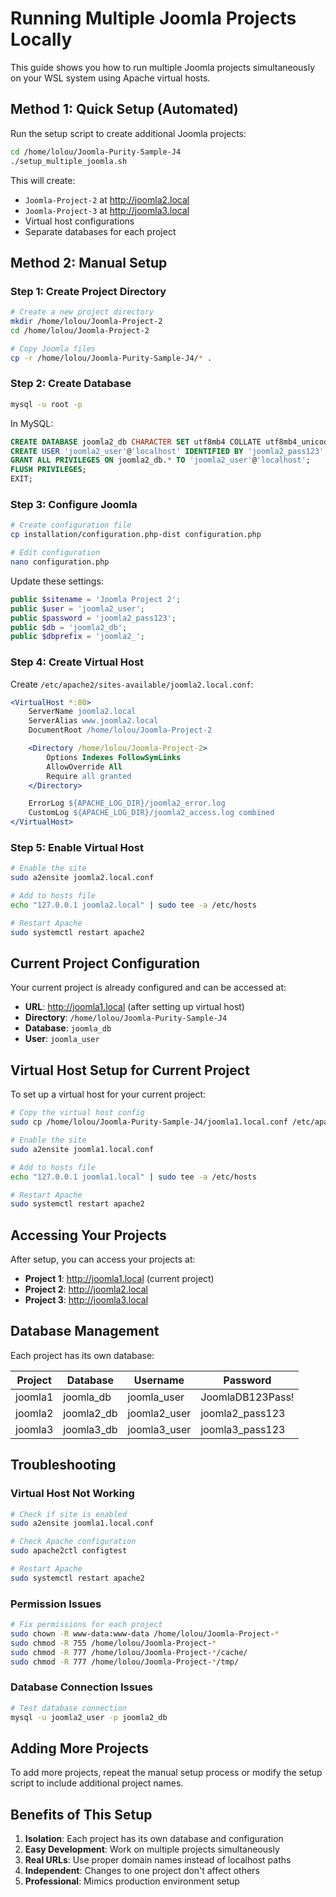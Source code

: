 # Running Multiple Joomla Projects Locally

This guide shows you how to run multiple Joomla projects simultaneously on your WSL system using Apache virtual hosts.

## Method 1: Quick Setup (Automated)

Run the setup script to create additional Joomla projects:

```bash
cd /home/lolou/Joomla-Purity-Sample-J4
./setup_multiple_joomla.sh
```

This will create:

- `Joomla-Project-2` at http://joomla2.local
- `Joomla-Project-3` at http://joomla3.local
- Virtual host configurations
- Separate databases for each project

## Method 2: Manual Setup

### Step 1: Create Project Directory

```bash
# Create a new project directory
mkdir /home/lolou/Joomla-Project-2
cd /home/lolou/Joomla-Project-2

# Copy Joomla files
cp -r /home/lolou/Joomla-Purity-Sample-J4/* .
```

### Step 2: Create Database

```bash
mysql -u root -p
```

In MySQL:

```sql
CREATE DATABASE joomla2_db CHARACTER SET utf8mb4 COLLATE utf8mb4_unicode_ci;
CREATE USER 'joomla2_user'@'localhost' IDENTIFIED BY 'joomla2_pass123';
GRANT ALL PRIVILEGES ON joomla2_db.* TO 'joomla2_user'@'localhost';
FLUSH PRIVILEGES;
EXIT;
```

### Step 3: Configure Joomla

```bash
# Create configuration file
cp installation/configuration.php-dist configuration.php

# Edit configuration
nano configuration.php
```

Update these settings:

```php
public $sitename = 'Joomla Project 2';
public $user = 'joomla2_user';
public $password = 'joomla2_pass123';
public $db = 'joomla2_db';
public $dbprefix = 'joomla2_';
```

### Step 4: Create Virtual Host

Create `/etc/apache2/sites-available/joomla2.local.conf`:

```apache
<VirtualHost *:80>
    ServerName joomla2.local
    ServerAlias www.joomla2.local
    DocumentRoot /home/lolou/Joomla-Project-2

    <Directory /home/lolou/Joomla-Project-2>
        Options Indexes FollowSymLinks
        AllowOverride All
        Require all granted
    </Directory>

    ErrorLog ${APACHE_LOG_DIR}/joomla2_error.log
    CustomLog ${APACHE_LOG_DIR}/joomla2_access.log combined
</VirtualHost>
```

### Step 5: Enable Virtual Host

```bash
# Enable the site
sudo a2ensite joomla2.local.conf

# Add to hosts file
echo "127.0.0.1 joomla2.local" | sudo tee -a /etc/hosts

# Restart Apache
sudo systemctl restart apache2
```

## Current Project Configuration

Your current project is already configured and can be accessed at:

- **URL**: http://joomla1.local (after setting up virtual host)
- **Directory**: `/home/lolou/Joomla-Purity-Sample-J4`
- **Database**: `joomla_db`
- **User**: `joomla_user`

## Virtual Host Setup for Current Project

To set up a virtual host for your current project:

```bash
# Copy the virtual host config
sudo cp /home/lolou/Joomla-Purity-Sample-J4/joomla1.local.conf /etc/apache2/sites-available/

# Enable the site
sudo a2ensite joomla1.local.conf

# Add to hosts file
echo "127.0.0.1 joomla1.local" | sudo tee -a /etc/hosts

# Restart Apache
sudo systemctl restart apache2
```

## Accessing Your Projects

After setup, you can access your projects at:

- **Project 1**: http://joomla1.local (current project)
- **Project 2**: http://joomla2.local
- **Project 3**: http://joomla3.local

## Database Management

Each project has its own database:

| Project | Database   | Username     | Password         |
| ------- | ---------- | ------------ | ---------------- |
| joomla1 | joomla_db  | joomla_user  | JoomlaDB123Pass! |
| joomla2 | joomla2_db | joomla2_user | joomla2_pass123  |
| joomla3 | joomla3_db | joomla3_user | joomla3_pass123  |

## Troubleshooting

### Virtual Host Not Working

```bash
# Check if site is enabled
sudo a2ensite joomla1.local.conf

# Check Apache configuration
sudo apache2ctl configtest

# Restart Apache
sudo systemctl restart apache2
```

### Permission Issues

```bash
# Fix permissions for each project
sudo chown -R www-data:www-data /home/lolou/Joomla-Project-*
sudo chmod -R 755 /home/lolou/Joomla-Project-*
sudo chmod -R 777 /home/lolou/Joomla-Project-*/cache/
sudo chmod -R 777 /home/lolou/Joomla-Project-*/tmp/
```

### Database Connection Issues

```bash
# Test database connection
mysql -u joomla2_user -p joomla2_db
```

## Adding More Projects

To add more projects, repeat the manual setup process or modify the setup script to include additional project names.

## Benefits of This Setup

1. **Isolation**: Each project has its own database and configuration
2. **Easy Development**: Work on multiple projects simultaneously
3. **Real URLs**: Use proper domain names instead of localhost paths
4. **Independent**: Changes to one project don't affect others
5. **Professional**: Mimics production environment setup
